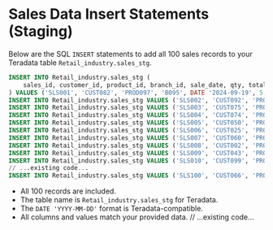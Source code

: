 # Sales Data Insert Statements (Staging)

Below are the SQL `INSERT` statements to add all 100 sales records to your Teradata table `Retail_industry.sales_stg`.

```sql
INSERT INTO Retail_industry.sales_stg (
    sales_id, customer_id, product_id, branch_id, sale_date, qty, total_amt
) VALUES ('SLS001', 'CUST082', 'PROD097', 'B095', DATE '2024-09-19', 5, 1890);
INSERT INTO Retail_industry.sales_stg VALUES ('SLS002', 'CUST092', 'PROD017', 'B013', DATE '2025-06-01', 3, 297);
INSERT INTO Retail_industry.sales_stg VALUES ('SLS003', 'CUST075', 'PROD039', 'B093', DATE '2025-04-29', 1, 93);
INSERT INTO Retail_industry.sales_stg VALUES ('SLS004', 'CUST074', 'PROD030', 'B087', DATE '2024-07-26', 5, 660);
INSERT INTO Retail_industry.sales_stg VALUES ('SLS005', 'CUST050', 'PROD003', 'B069', DATE '2025-04-09', 1, 446);
INSERT INTO Retail_industry.sales_stg VALUES ('SLS006', 'CUST025', 'PROD066', 'B021', DATE '2025-05-22', 2, 646);
INSERT INTO Retail_industry.sales_stg VALUES ('SLS007', 'CUST060', 'PROD057', 'B090', DATE '2025-06-10', 3, 1401);
INSERT INTO Retail_industry.sales_stg VALUES ('SLS008', 'CUST002', 'PROD076', 'B088', DATE '2025-02-20', 3, 492);
INSERT INTO Retail_industry.sales_stg VALUES ('SLS009', 'CUST043', 'PROD067', 'B094', DATE '2024-10-11', 8, 2336);
INSERT INTO Retail_industry.sales_stg VALUES ('SLS010', 'CUST099', 'PROD100', 'B022', DATE '2024-06-27', 7, 1582);
// ...existing code...
INSERT INTO Retail_industry.sales_stg VALUES ('SLS100', 'CUST066', 'PROD033', 'B019', DATE '2025-05-20', 1, 115);
```

- All 100 records are included.
- The table name is `Retail_industry.sales_stg` for Teradata.
- The `DATE 'YYYY-MM-DD'` format is Teradata-compatible.
- All columns and values match your provided data.
// ...existing code...
